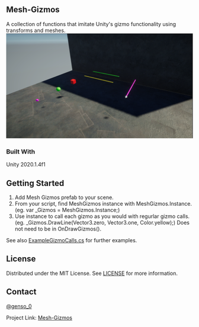 <!-- ABOUT THE PROJECT -->
## Mesh-Gizmos
A collection of functions that imitate Unity's gizmo functionality using transforms and meshes.
![alt text](https://github.com/Genso-0/Mesh-Gizmos/blob/master/Assets/Mesh%20Gizmos/Info/Images/Gizmos.PNG)

### Built With
Unity 2020.1.4f1

<!-- GETTING STARTED -->
## Getting Started
1) Add Mesh Gizmos prefab to your scene.
2) From your script, find MeshGizmos instance with MeshGizmos.Instance.  (eg. var _Gizmos = MeshGizmos.Instance;)
3) Use instance to call each gizmo as you would with regurlar gizmo calls. (eg. _Gizmos.DrawLine(Vector3.zero, Vector3.one, Color.yellow);) Does not need to be in OnDrawGizmos().

See also [ExampleGizmoCalls.cs](https://github.com/Genso-0/Mesh-Gizmos/blob/master/Assets/Mesh%20Gizmos/ExampleGizmoCalls.cs) for further examples.

<!-- LICENSE -->
## License

Distributed under the MIT License. See [LICENSE](https://github.com/Genso-0/Mesh-Gizmos/blob/master/LICENSE) for more information.

<!-- CONTACT -->
## Contact

[@genso_0](https://twitter.com/genso_0)

Project Link: [Mesh-Gizmos](https://github.com/Genso-0/Mesh-Gizmos)
